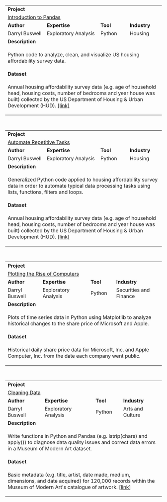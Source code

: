 <table>
<tr></tr>
<tr>
<td colspan="4"><b>Project</b></td>
</tr>
<tr>
<td colspan="4">
<a href="https://github.com/datakick/dataquest/tree/master/Python%20for%20Business%20Analysts/Introduction%20to%20Pandas/">Introduction to Pandas</a>
</td>
</tr>
<tr>
<td><b>Author</b></td>
<td><b>Expertise</b></td>
<td><b>Tool</b></td>
<td><b>Industry</b></td>
</tr>
<tr>
<td>
Darryl Buswell
</td>
<td>
Exploratory Analysis
</td>
<td>
Python
</td>
<td>
Housing
</td>
</tr>
<tr>
<td colspan="4"><b>Description</b></td>
</tr>
<tr>
<td colspan="4">
<p>Python code to analyze, clean, and visualize US housing affordability survey data.</p>
</td>
</tr>
<tr>
<td colspan="4"><b>Dataset</b></td>
</tr>
<tr>
<td colspan="4">
<p>Annual housing affordability survey data (e.g. age of household head, housing costs, number of bedrooms and year house was built) collected by the US Department of Housing & Urban Development (HUD). <a href="http://portal.hud.gov/hudportal/HUD" target="_blank">[link]</a></p>
</td>
</tr>
</table>

<br>

<table>
<tr></tr>
<tr>
<td colspan="4"><b>Project</b></td>
</tr>
<tr>
<td colspan="4">
<a href="https://github.com/datakick/dataquest/tree/master/Python%20for%20Business%20Analysts/Automate%20Repetitive%20Tasks/">Automate Repetitive Tasks</a>
</td>
</tr>
<tr>
<td><b>Author</b></td>
<td><b>Expertise</b></td>
<td><b>Tool</b></td>
<td><b>Industry</b></td>
</tr>
<tr>
<td>
Darryl Buswell
</td>
<td>
Exploratory Analysis
</td>
<td>
Python
</td>
<td>
Housing
</td>
</tr>
<tr>
<td colspan="4"><b>Description</b></td>
</tr>
<tr>
<td colspan="4">
<p>Generalized Python code applied to housing affordability survey data in order to automate typical data processing tasks using lists, functions, filters and loops.</p>
</td>
</tr>
<tr>
<td colspan="4"><b>Dataset</b></td>
</tr>
<tr>
<td colspan="4">
<p>Annual housing affordability survey data (e.g. age of household head, housing costs, number of bedrooms and year house was built) collected by the US Department of Housing & Urban Development (HUD). <a href="http://portal.hud.gov/hudportal/HUD" target="_blank">[link]</a></p>
</td>
</tr>
</table>

<br>

<table>
<tr></tr>
<tr>
<td colspan="4"><b>Project</b></td>
</tr>
<tr>
<td colspan="4">
<a href="https://github.com/datakick/dataquest/tree/master/Python%20for%20Business%20Analysts/Plotting%20the%20Rise%20of%20Computers/">Plotting the Rise of Computers</a>
</td>
</tr>
<tr>
<td><b>Author</b></td>
<td><b>Expertise</b></td>
<td><b>Tool</b></td>
<td><b>Industry</b></td>
</tr>
<tr>
<td>
Darryl Buswell
</td>
<td>
Exploratory Analysis
</td>
<td>
Python
</td>
<td>
Securities and Finance
</td>
</tr>
<tr>
<td colspan="4"><b>Description</b></td>
</tr>
<tr>
<td colspan="4">
<p>Plots of time series data in Python using Matplotlib to analyze historical changes to the share price of Microsoft and Apple.</p>
</td>
</tr>
<tr>
<td colspan="4"><b>Dataset</b></td>
</tr>
<tr>
<td colspan="4">
<p>Historical daily share price data for Microsoft, Inc. and Apple Computer, Inc. from the date each company went public.</p>
</td>
</tr>
</table>

<br>

<table>
<tr></tr>
<tr>
<td colspan="4"><b>Project</b></td>
</tr>
<tr>
<td colspan="4">
<a href="https://github.com/datakick/dataquest/tree/master/Python%20for%20Business%20Analysts/Cleaning%20Data/">Cleaning Data</a>
</td>
</tr>
<tr>
<td><b>Author</b></td>
<td><b>Expertise</b></td>
<td><b>Tool</b></td>
<td><b>Industry</b></td>
</tr>
<tr>
<td>
Darryl Buswell
</td>
<td>
Exploratory Analysis
</td>
<td>
Python
</td>
<td>
Arts and Culture
</td>
</tr>
<tr>
<td colspan="4"><b>Description</b></td>
</tr>
<tr>
<td colspan="4">
<p>Write functions in Python and Pandas (e.g. lstrip(chars) and apply()) to diagnose data quality issues and correct data errors in a Museum of Modern Art dataset.</p>
</td>
</tr>
<tr>
<td colspan="4"><b>Dataset</b></td>
</tr>
<tr>
<td colspan="4">
<p>Basic metadata (e.g. title, artist, date made, medium, dimensions, and date acquired) for 120,000 records within the Museum of Modern Art's catalogue of artwork.  <a href="https://github.com/MuseumofModernArt/collection" target="_blank">[link]</a></p>
</td>
</tr>
</table>